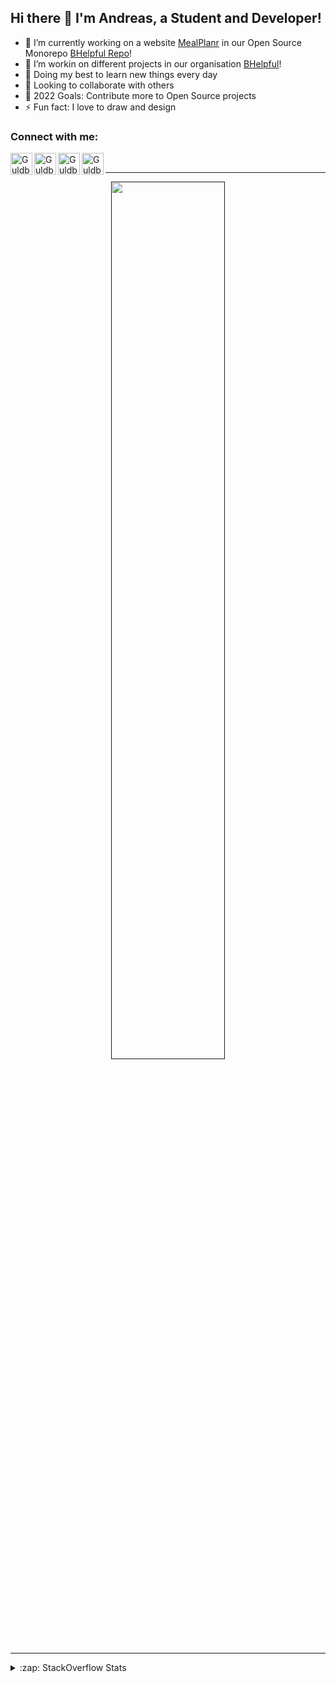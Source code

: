 ## Hi there 👋 I'm Andreas, a Student and Developer!

- 🔭 I’m currently working on a website [MealPlanr][MP] in our Open Source Monorepo [BHelpful Repo][BHelpfulRepo]!
- 📑 I’m workin on different projects in our organisation [BHelpful][BHelpful]!
- 🌱 Doing my best to learn new things every day
- 👯 Looking to collaborate with others
- 🥅 2022 Goals: Contribute more to Open Source projects
- ⚡ Fun fact: I love to draw and design

### Connect with me:

[<img align="left" alt="Guldberg | YouTube" width="35px" src="https://cdn1.iconfinder.com/data/icons/logotypes/32/youtube-512.png" />][youtube]
[<img align="left" alt="Guldberg | Twitter" width="35px" src="https://cdn1.iconfinder.com/data/icons/logotypes/32/square-twitter-512.png" />][twitter]
[<img align="left" alt="Guldberg | LinkedIn" width="35px" src="https://cdn1.iconfinder.com/data/icons/logotypes/32/square-linkedin-512.png" />][linkedin]
[<img align="left" alt="Guldberg | Instagram" width="35px" src="https://cdn2.iconfinder.com/data/icons/social-icons-33/128/Instagram-512.png" />][instagram]

<br />

---

<p align="center">
  <a href="">
    <img width="60% align="center" src="https://github-readme-stats.vercel.app/api?username=Andreasgdp&show_icons=true&count_private=true" />
  </a>
</p>

---



<details>
  <summary>:zap: StackOverflow Stats</summary>
  
  <br />
  
  [![Andreas G.D Petersen StackOverflow](https://github-readme-stackoverflow.vercel.app/?userID=11050308)](https://stackoverflow.com/users/11050308/andreas-g-d-petersen)


</details>

<br />


[twitter]: https://twitter.com/Guldberg20
[youtube]: https://www.youtube.com/channel/UCORVtLIFnURPEo_Fo-MGv8A
[instagram]: https://www.instagram.com/andreasgdp/
[linkedin]: https://www.linkedin.com/in/andreasgdp/
[MP]: https://mealplanr.bhelpful.net/
[BHelpful]: https://github.com/BHelpful
[BHelpfulRepo]: https://github.com/BHelpful/BHelpful
